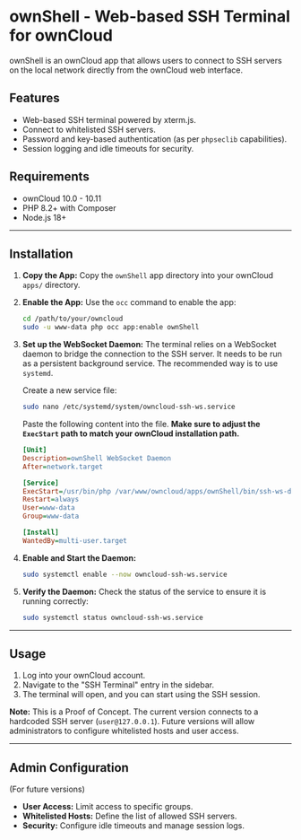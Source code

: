 # ownShell - Web-based SSH Terminal for ownCloud

ownShell is an ownCloud app that allows users to connect to SSH servers on the local network directly from the ownCloud web interface.

## Features

-   Web-based SSH terminal powered by xterm.js.
-   Connect to whitelisted SSH servers.
-   Password and key-based authentication (as per `phpseclib` capabilities).
-   Session logging and idle timeouts for security.

## Requirements

-   ownCloud 10.0 - 10.11
-   PHP 8.2+ with Composer
-   Node.js 18+

---

## Installation

1.  **Copy the App:**
    Copy the `ownShell` app directory into your ownCloud `apps/` directory.

2.  **Enable the App:**
    Use the `occ` command to enable the app:
    ```bash
    cd /path/to/your/owncloud
    sudo -u www-data php occ app:enable ownShell
    ```

3.  **Set up the WebSocket Daemon:**
    The terminal relies on a WebSocket daemon to bridge the connection to the SSH server. It needs to be run as a persistent background service. The recommended way is to use `systemd`.

    Create a new service file:
    ```bash
    sudo nano /etc/systemd/system/owncloud-ssh-ws.service
    ```

    Paste the following content into the file. **Make sure to adjust the `ExecStart` path to match your ownCloud installation path.**

    ```ini
    [Unit]
    Description=ownShell WebSocket Daemon
    After=network.target

    [Service]
    ExecStart=/usr/bin/php /var/www/owncloud/apps/ownShell/bin/ssh-ws-daemon.php
    Restart=always
    User=www-data
    Group=www-data

    [Install]
    WantedBy=multi-user.target
    ```

4.  **Enable and Start the Daemon:**
    ```bash
    sudo systemctl enable --now owncloud-ssh-ws.service
    ```

5.  **Verify the Daemon:**
    Check the status of the service to ensure it is running correctly:
    ```bash
    sudo systemctl status owncloud-ssh-ws.service
    ```

---

## Usage

1.  Log into your ownCloud account.
2.  Navigate to the "SSH Terminal" entry in the sidebar.
3.  The terminal will open, and you can start using the SSH session.

**Note:** This is a Proof of Concept. The current version connects to a hardcoded SSH server (`user@127.0.0.1`). Future versions will allow administrators to configure whitelisted hosts and user access.

---

## Admin Configuration

(For future versions)

-   **User Access:** Limit access to specific groups.
-   **Whitelisted Hosts:** Define the list of allowed SSH servers.
-   **Security:** Configure idle timeouts and manage session logs.
